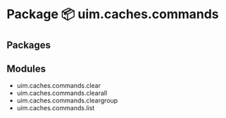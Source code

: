 # Package 📦 uim.caches.commands

## Packages

## Modules
* uim.caches.commands.clear
* uim.caches.commands.clearall
* uim.caches.commands.cleargroup
* uim.caches.commands.list
